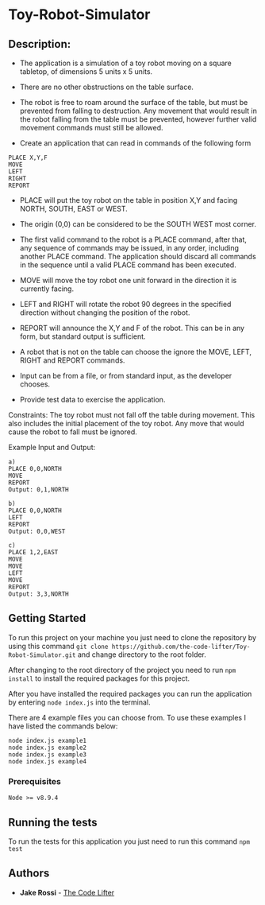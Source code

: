 # Toy-Robot-Simulator

## Description:
* The application is a simulation of a toy robot moving on a square tabletop, of dimensions 5 units x 5 units.
* There are no other obstructions on the table surface.
* The robot is free to roam around the surface of the table, but must be prevented from falling to destruction. Any movement
that would result in the robot falling from the table must be prevented, however further valid movement commands must still
be allowed.

* Create an application that can read in commands of the following form
```
PLACE X,Y,F
MOVE
LEFT
RIGHT
REPORT
```

* PLACE will put the toy robot on the table in position X,Y and facing NORTH, SOUTH, EAST or WEST.
* The origin (0,0) can be considered to be the SOUTH WEST most corner.
* The first valid command to the robot is a PLACE command, after that, any sequence of commands may be issued, in any order, including another PLACE command. The application should discard all commands in the sequence until a valid PLACE command has been executed.
* MOVE will move the toy robot one unit forward in the direction it is currently facing.
* LEFT and RIGHT will rotate the robot 90 degrees in the specified direction without changing the position of the robot.
* REPORT will announce the X,Y and F of the robot. This can be in any form, but standard output is sufficient.

* A robot that is not on the table can choose the ignore the MOVE, LEFT, RIGHT and REPORT commands.
* Input can be from a file, or from standard input, as the developer chooses.
* Provide test data to exercise the application.




Constraints:
The toy robot must not fall off the table during movement. This also includes the initial placement of the toy robot.
Any move that would cause the robot to fall must be ignored.

Example Input and Output:
```
a)
PLACE 0,0,NORTH
MOVE
REPORT
Output: 0,1,NORTH
```

```
b)
PLACE 0,0,NORTH
LEFT
REPORT
Output: 0,0,WEST
```

```
c)
PLACE 1,2,EAST
MOVE
MOVE
LEFT
MOVE
REPORT
Output: 3,3,NORTH
```


## Getting Started

To run this project on your machine you just need to clone the repository by using this command `git clone https://github.com/the-code-lifter/Toy-Robot-Simulator.git` and change directory to the root folder.

After changing to the root directory of the project you need to run `npm install` to install the required packages for this project.

After you have installed the required packages you can run the application by entering `node index.js` into the terminal.

There are 4 example files you can choose from. To use these examples I have listed the commands below:
```
node index.js example1
node index.js example2
node index.js example3
node index.js example4
```

### Prerequisites

```
Node >= v8.9.4
```

## Running the tests

To run the tests for this application you just need to run this command `npm test`

## Authors

* **Jake Rossi** - [The Code Lifter](https://github.com/the-code-lifter)
